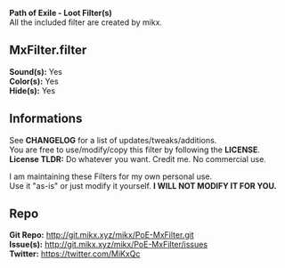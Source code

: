 **Path of Exile - Loot Filter(s)**  
All the included filter are created by mikx.  

## MxFilter.filter  
**Sound(s):** Yes  
**Color(s):** Yes  
**Hide(s):** Yes  

## Informations

See **CHANGELOG** for a list of updates/tweaks/additions.  
You are free to use/modify/copy this filter by following the **LICENSE**.  
**License TLDR:** Do whatever you want. Credit me. No commercial use.  

I am maintaining these Filters for my own personal use.  
Use it "as-is" or just modify it yourself. **I WILL NOT MODIFY IT FOR YOU.**  

## Repo

**Git Repo:** http://git.mikx.xyz/mikx/PoE-MxFilter.git  
**Issue(s):** http://git.mikx.xyz/mikx/PoE-MxFilter/issues  
**Twitter:** https://twitter.com/MiKxQc  
